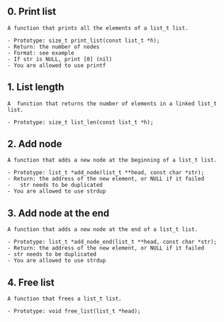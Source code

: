 
##	0. Print list

	A function that prints all the elements of a list_t list.

	- Prototype: size_t print_list(const list_t *h);
	- Return: the number of nodes
	- Format: see example
	- If str is NULL, print [0] (nil)
	- You are allowed to use printf

  
##	1. List length

	A  function that returns the number of elements in a linked list_t list.

	- Prototype: size_t list_len(const list_t *h);

##	2. Add node

	A function that adds a new node at the beginning of a list_t list.

	- Prototype: list_t *add_node(list_t **head, const char *str);
	- Return: the address of the new element, or NULL if it failed
	-	str needs to be duplicated
	- You are allowed to use strdup
 
##	3. Add node at the end

	A function that adds a new node at the end of a list_t list.

	- Prototype: list_t *add_node_end(list_t **head, const char *str);
	- Return: the address of the new element, or NULL if it failed
	- str needs to be duplicated
	- You are allowed to use strdup
 
##	4. Free list

	A function that frees a list_t list.

	- Prototype: void free_list(list_t *head);
 
